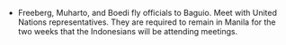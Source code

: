 - Freeberg, Muharto, and Boedi fly officials to Baguio. Meet with United Nations representatives. They are required to remain in Manila for the two weeks that the Indonesians will be attending meetings.
